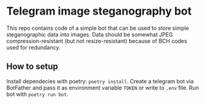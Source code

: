 # Telegram image steganography bot

This repo contains code of a simple bot that can be used to store simple steganographic data into images. Data should be somewhat JPEG compression-resistant (but not resize-resistant) because of BCH codes used for redundancy.

## How to setup

Install dependecies with poetry: `poetry install`. Create a telegram bot via BotFather and pass it as environment variable `TOKEN` or write to `.env` file. Run bot with `poetry run bot`.
